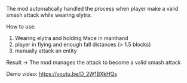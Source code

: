 The mod automatically handled the process when player make a valid smash attack while wearing elytra.

How to use:
1. Wearing elytra and holding Mace in mainhand
2. player in flying and enough fall distances (> 1.5 blocks)
3. manually attack an entity


Result -> The mod manages the attack to become a valid smash attack


Demo video: https://youtu.be/D_2W1BXkHQs
